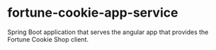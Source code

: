 # fortune-cookie-app-service
Spring Boot application that serves the angular app that provides the Fortune Cookie Shop client.
